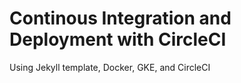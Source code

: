 # Continous Integration and Deployment with CircleCI

Using Jekyll template, Docker, GKE, and CircleCI
